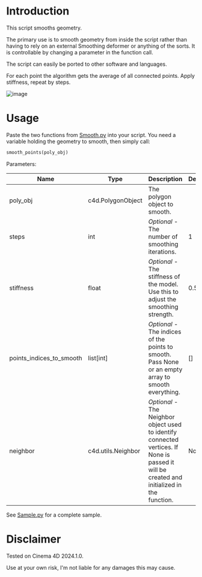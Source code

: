 # Introduction
This script smooths geometry.

The primary use is to smooth geometry from inside the script rather than having to rely on an external Smoothing deformer or anything of the sorts. It is controllable by changing a parameter in the function call.

The script can easily be ported to other software and languages.

For each point the algorithm gets the average of all connected points. Apply stiffness, repeat by steps.

![image](https://github.com/YoYoFreakCJ/C4D-Smooth/assets/59722190/d1b24118-fd41-40dd-a4e3-7a810a20f3e7)

# Usage
Paste the two functions from [Smooth.py](Smooth.py) into your script. You need a variable holding the geometry to smooth, then simply call:

```py
smooth_points(poly_obj)
```

Parameters:

|Name|Type|Description|Default|
|--|--|--|--|
|poly_obj|c4d.PolygonObject|The polygon object to smooth.|
|steps|int|*Optional* - The number of smoothing iterations.|1|
|stiffness|float|*Optional* - The stiffness of the model. Use this to adjust the smoothing strength.|0.5|
|points_indices_to_smooth|list[int]|*Optional* - The indices of the points to smooth. Pass None or an empty array to smooth everything.|[]|
|neighbor|c4d.utils.Neighbor|*Optional* - The Neighbor object used to identify connected vertices. If None is passed it will be created and initialized in the function.|None|

See [Sample.py](Sample.py) for a complete sample.

# Disclaimer

Tested on Cinema 4D 2024.1.0.

Use at your own risk, I'm not liable for any damages this may cause.
